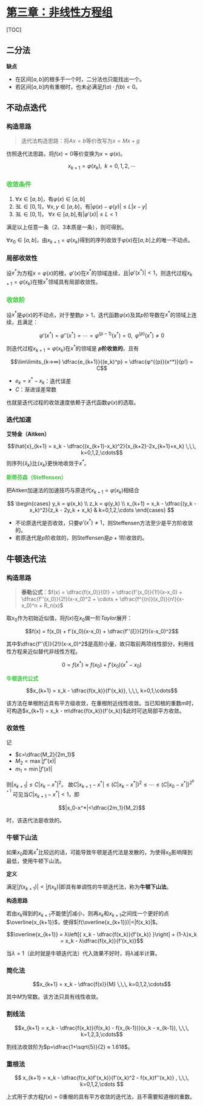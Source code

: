 <link rel='stylesheet' href='../../style/index.css'>
<script src='../../style/index.js'></script>


# [第三章：非线性方程组](./index.html)

[TOC]

## 二分法

**缺点**

- 在区间$[a,\,b]$的根多于一个时，二分法也只能找出一个。
- 若区间$[a,\,b]$内有重根时，也未必满足$f(a)⋅f(b)<0$。

## 不动点迭代

### 构造思路

>迭代法构造思路：将$Ax=b$等价改写为$x=Mx+g$

仿照迭代法思路，将$f(x)=0$等价变换为$x=φ(x)$。

$$x_{k+1} = φ(x_k), \,\,\,k=0,1,2,\cdots$$

### <span style="color:LimeGreen">收敛条件</span>

1. $∀x∈[a,b]$，有$φ(x)∈[a,b]$
2. $∃L∈[0,1]$，$∀x,y∈[a,b]$，有$|φ(x)-φ(y)|≤L|x-y|$
3. $∃L∈[0,1]$， $∀x∈[a,b]$,有$|φ'(x)|≤L<1$

满足以上任意一条（2、3本质是一条），则可得到。

$∀x_0∈[a,b]$，由$x_{k+1}=φ(x_k)$得到的序列收敛于$φ(x)$在$[a,b]$上的唯一不动点。

<!-- ### 误差估计式

- $|x^* - x_k| ≤ \dfrac{1}{1-L}|x_k - x_{k+1}|$
- $|x^* - x_k| ≤ \dfrac{L^k}{1-L}|x_1 - x_0|$

简单迭代法的收敛性不但取决于迭代函数$φ(x)$，还取决于$x_0$。 -->

### 局部收敛性

设$x^*$为方程$x=φ(x)$的根，$φ'(x)$在$x^*$的领域连续，且$|φ'(x^*)|<1$，则迭代过程$x_{k+1}=φ(x_k)$在根$x^*$领域具有局部收敛性。

### <span style="color:LimeGreen">收敛阶</span>

设$x^*$是$φ(x)$的不动点，对于整数$p>1$，迭代函数$φ(x)$及其$p$阶导数在$x^*$的领域上连续，且满足：

$$φ'(x^*) = φ''(x^*) = \cdots = φ^{(p-1)}(x^*) = 0, \,\,\, φ^{(p)}(x^*)≠0$$

则迭代过程$x_{k+1} = φ(x_k)$在$x^*$的领域是 **$p$阶收敛的**，且有

$$\lim\limits_{k→∞} \dfrac{e_{k+1}}{(e_k)^p} = \dfrac{φ^{(p)}(x^*)}{p!} = C$$

- $e_k = x^* - x_k$：迭代误差
- $C$：渐进误差常数

也就是迭代过程的收敛速度依赖于迭代函数$φ(x)$的选取。

<!-- - $p=1$时，称为**线性收敛**。
- $p>1$时，称为**超线性收敛**。
- $p=2$时，称为**平方收敛**。 -->

<!-- #### *Example*

$x_{k+1} = x_k + c(x_k^2 - 5)$至少平方收敛到$\sqrt{5}$时，确定$c$的值。

**解**

- $φ'(x) = 1 + 2cx$
- 当$φ'(x^*) = 0$时，$c=-\dfrac{1}{2x}$
- 故当$c=-\dfrac{1}{2\sqrt{5}}$，至少平方收敛到$\sqrt{5}$。 -->

### 迭代加速

**艾特金（Aitken）**

$$\hat{x}_{k+1} = x_k - \dfrac{(x_{k+1}-x_k)^2}{x_{k+2}-2x_{k+1}+x_k} \,\,\, k=0,1,2,\cdots$$
则序列$\{\hat{x}_k\}$比$\{x_k\}$更快地收敛于$x^*$。

**<span style="color:LimeGreen">斯蒂芬森（Steffensen）</span>**

把Aitken加速法的加速技巧与原迭代$x_{k+1} = φ(x_k)$相结合

$$
\begin{cases}
    y_k = φ(x_k)
\\  z_k = φ(y_k)
\\  x_{k+1} = x_k - \dfrac{(y_k - x_k)^2}{z_k - 2y_k + x_k} & k=0,1,2,\cdots
\end{cases}
$$

- 不论原迭代是否收敛，只要$φ'(x^*)≠1$，则Steffensen方法至少是平方阶收敛的。
- 若原迭代是$p$阶收敛的，则Steffensen是$p+1$阶收敛的。

## 牛顿迭代法

### 构造思路

>**泰勒公式**：$f(x) = \dfrac{f(x_0)}{0!} + \dfrac{f'(x_0)}{1!}(x-x_0) + \dfrac{f''(x_0)}{2!}(x-x_0)^2 + \cdots + \dfrac{f^{(n)}(x_0)}{n!}(x-x_0)^n + R_n(x)$

取$x_0$作为初始近似值，将$f(x)$在$x_0$做一阶*Taylor*展开：

$$f(x) = f(x_0) + f'(x_0)(x-x_0) + \dfrac{f''(ξ)}{2!}(x-x_0)^2$$

其中$\dfrac{f''(ξ)}{2!}(x-x_0)^2$是高阶小量，故只取前两项线性部分，利用线性方程来近似替代非线性方程。

$$0 = f(x^*) ≈ f(x_0) + f'(x_0)(x^*-x_0)$$

**<span style="color:LimeGreen">牛顿迭代公式</span>**

$$x_{k+1} = x_k - \dfrac{f(x_k)}{f'(x_k)}, \,\,\, k=0,1,\cdots$$

该方法在单根附近具有平方级收敛，在重根附近线性收敛。当已知根的重数$m$时，可构造$x_{k+1} = x_k - m\dfrac{f(x_k)}{f'(x_k)}$此时可达局部平方收敛。

### 收敛性

记

- $c=\dfrac{M_2}{2m_1}$
- $M_2 = \max|f''(x)|$
- $m_1 = \min|f'(x)|$

则$|x_{k+1}|≤C|x_k-x^*|^2$。
故$C|x_{k+1}-x^*| ≤ (C|x_{k}-x^*|)^2 ≤ \cdots ≤ (C|x_{0}-x^*|)^{2^{k+1}}$
可见当$C|x_{k+1}-x^*|<1$，即

$$|x_0-x^*|<\dfrac{2m_1}{M_2}$$

时，该迭代法是收敛的。

### 牛顿下山法

如果$x_0$距离$x^*$比较远的话，可能导致牛顿是迭代法是发散的，为使得$x_0$影响降到最低，使用牛顿下山法。

**定义**

满足$|f(x_{k+1})|<|f(x_{k})|$即具有单调性的牛顿迭代法，称为**牛顿下山法**。

**构造思路**

若由$x_k$得到的$x_{k+1}$不能使$|f|$减小，则再$x_k$和$x_{k+1}$之间找一个更好的点$\overline{x_{k+1}}$，使得$|f(\overline{x_{k+1}})|<|f(x_k)|$。

$$\overline{x_{k+1}} = λ\left[{ x_k - \dfrac{f(x_k)}{f'(x_k)} }\right] + (1-λ)x_k = x_k - λ\dfrac{f(x_k)}{f'(x_k)}$$

当$λ=1$（此时就是牛顿迭代法）代入效果不好时，将$λ$减半计算。

### 简化法

$$x_{k+1} = x_k - \dfrac{f(x)}{M} \,\,\, k=0,1,2,\cdots$$

其中$M$为常数。该方法只具有线性收敛。

### 割线法

$$x_{k+1} = x_k - \dfrac{f(x_k)}{f(x_k) - f(x_{k-1})}(x_k - x_{k-1}), \,\,\, k=1,2,3,\cdots$$

割线法收敛阶为$p=\dfrac{1+\sqrt{5}}{2} ≈ 1.618$。

### 重根法

<!-- 求$f(x)=0$的$m$重根的平方收敛迭代法

$$
x_{k+1} = x_k - \dfrac{
    f(x_k)^{\frac{1}{m}}
}{
    \dfrac{1}{m}
    f(x_k)^{\frac{1}{m}-1}
    f'(x_k)
}
= x_k - m\dfrac{f(x_k)}{f'(x_k)}
, \ \ \ k=0,1,2,\cdots
$$

将$u(x) = \dfrac{f(x)}{f'(x)} = \dfrac{(x-x^*)h(x)}{mh(x)+(x-x^*)h'(x)}$带入上式，得： 

$$
x_{k+1} = x_k - \dfrac{u(x_k)}{u'(x_k)}
= x_k - \dfrac{f(x_k)f'(x_k)}{f'(x_k)^2 - f(x_k)f''(x_k)}
, \ \ \ k=0,1,2,\cdots
$$
-->

$$
x_{k+1} = x_k - \dfrac{f(x_k)f'(x_k)}{f'(x_k)^2 - f(x_k)f''(x_k)}
, \,\,\, k=0,1,2,\cdots
$$

上式用于求方程$f(x)=0$重根的具有平方收敛的迭代法，且不需要知道根的重数。